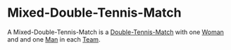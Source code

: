 # Mixed-Double-Tennis-Match

A Mixed-Double-Tennis-Match is a [Double-Tennis-Match](270000013.md) with one [Woman](40000010.md) and and one [Man](40000004.md) in each [Team](404.md).